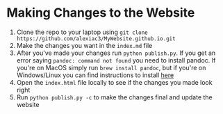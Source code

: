 # Making Changes to the Website

1. Clone the repo to your laptop using `git clone https://github.com/alexiac3/MyWebsite.github.io.git`
2. Make the changes you want in the `index.md` file 
3. After you've made your changes run `python publish.py`. If you get an error saying `pandoc: command not found` you need to install pandoc. If you're on MacOS simply run `brew install pandoc`, but if you're on Windows/Linux you can find instructions to install [here](https://pandoc.org/installing.html)
4. Open the `index.html` file locally to see if the changes you made look right
5. Run `python publish.py -c` to make the changes final and update the website
